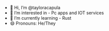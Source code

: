 - 👋 Hi, I’m @tayloracapula
- 👀 I’m interested in - Pc apps and IOT services
- 🌱 I’m currently learning - Rust
- 😄 Pronouns: He/They
